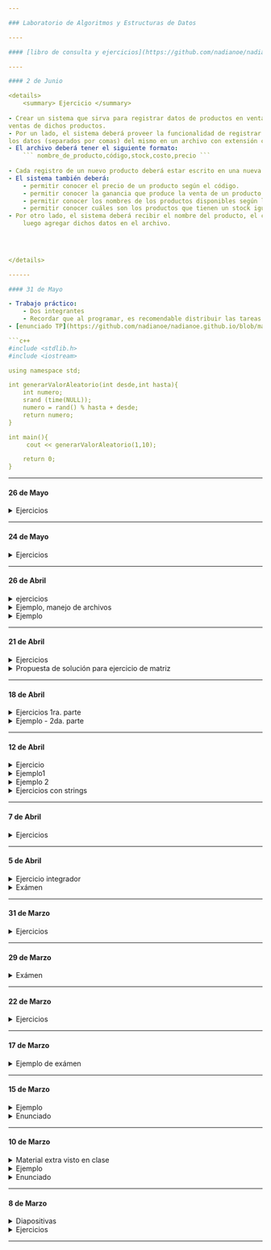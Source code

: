 ```yaml
---

### Laboratorio de Algoritmos y Estructuras de Datos

----

#### [libro de consulta y ejercicios](https://github.com/nadianoe/nadianoe.github.io/blob/master/laboratorio4to/Nell%20Dale_%20Chip%20Weems%20-%20Programaci%C3%B3n%20y%20resoluci%C3%B3n%20de%20problemas%20con%20C++-McGraw%20Hill%20(2007).pdf)

----

#### 2 de Junio

<details>
	<summary> Ejercicio </summary>
	
- Crear un sistema que sirva para registrar datos de productos en venta y registrar las
ventas de dichos productos. 
- Por un lado, el sistema deberá proveer la funcionalidad de registrar productos y escribir
los datos (separados por comas) del mismo en un archivo con extensión csv.
- El archivo deberá tener el siguiente formato:
	``` nombre_de_producto,código,stock,costo,precio ```
	
- Cada registro de un nuevo producto deberá estar escrito en una nueva línea.
- El sistema también deberá:
	- permitir conocer el precio de un producto según el código.	
	- permitir conocer la ganancia que produce la venta de un producto según su código (ganancia = precio - costo)
	- permitir conocer los nombres de los productos disponibles según la letra inicial del nombre del producto
	- permitir conocer cuáles son los productos que tienen un stock igual a cero.
- Por otro lado, el sistema deberá recibir el nombre del producto, el código, el stock, el costo y el precio para
	luego agregar dichos datos en el archivo.
	


	
</details>

------

#### 31 de Mayo

- Trabajo práctico: 
	- Dos integrantes
	- Recordar que al programar, es recomendable distribuir las tareas que se realizan en funciones.
- [enunciado TP](https://github.com/nadianoe/nadianoe.github.io/blob/main/Trabajo%20Pr%C3%A1ctico%20N%C2%B01.pdf)

```c++
#include <stdlib.h>
#include <iostream>

using namespace std;

int generarValorAleatorio(int desde,int hasta){
    int numero;
    srand (time(NULL));
    numero = rand() % hasta + desde;
    return numero;
}

int main(){
     cout << generarValorAleatorio(1,10);

    return 0;
}
```

-----

#### 26 de Mayo

<details>
	<summary> Ejercicios </summary>
	
1. Crear uyna función que reciba como parámetro un nombre de archivo, una extensión y
luego retorne un string que contenga el contenido del archivo indicado.
	
</details>

-----

#### 24 de Mayo

<details> 
	<summary> Ejercicios </summary>

1. Crear una función que reciba como partámetros un char y un numero entero que representa una cantidad de líneas
   y deberá imprimir lo siguiente:
```
1. $
2. $$
3. $$$
...
```

```
2. Crear una funciòn que reciba un string y retorne un nuevo string compuesto por aquellos caracteres que
   tienen asociado un índice par.
3. Crear una funciòn que reciba un string y retorne un nuevo string compuesto por aquellos caracteres que
   tienen asociado un índice impar.
4. Crear una función que reciba un string y luego imprima cada tipo de letra que lo compone con su respectiva
   cantidad. Ejemplo: si se ingresa la palabra "ala", se imprimirá:
  ```
  cantidad de letra a: 2
  cantidad de letra l: 1
 ```	
	
</details>

------

#### 19 de Mayo

<details>
	<summary> Enunciado </summary>
	
1. Crear una función que reciba como parámetro un número y luego lo
   imprima 50 veces.
	
2. Crear una función que reciba como parámetro dos números y luego retorne
   el resultado de la siguiente operación:
```
	(( x^2 + x^3) / 3) + y^4 
```
3. Crear una función que reciba como parámetro un número mayor a cero y luego
   retornee la cantidad de múltiplos de 3 que existen desde el número -1000
   hasta el número ingresado.
4. Crear una función que reciba como parámetro un carácter (variable de tipo char) 
   y luego indique si el char recibido es vocal o no lo es. Para realizar esto,
   deberá retornar una variable de tipo bool.
5. Crear una función que reciba una palabra y luego retorne la cantidad de vocales que 
   contiene la palabra recibida.
	
</details>

-------

#### 17 de Mayo

<details>
	<summary> Enunciado </summary>
	
1. Realizar una función que muestre el siguiente menú y realice las siguientes operaciones:
```
1. Suma
2. Resta
3. Multiplicación
4. División
5. Salir
```
	
2. Realizar una función que reciba dos valores: horas y minutos y
muestre por pantalla cuánto tiempo falta para las 12:05 hs.
	
3. Realizar una función que reciba como argumento dos números. Uno de los números
   representará la base de una potencia; el otro, representará el exponente de una
   potencia. La función deberá retornar el valor de la potencia correspondiente.
   Utilizar un ciclo para las repetitivas multiplicaciones.

4. Realizar una función que reciba una cadena de texto y un
carácter. La función debe añadir al final de la cadena el carácter
enviado.
	
5. Realizar una función que reciba 3 números y luego retorne el número màs grande
   recibido.
   
6. Realizar un programa que reciba dos números correspondientes a la cantidad
   de filas y de columnas de una matriz, luego se deberá imprimir por consola
   una matriz de símbolos '@' teniendo en cuanta las dimensiones indicadas.
	
</details>

-----

#### 10 de Mayo

<details>
	<summary> Enunciado 2 </summary>

- Con respecto al enunciado anterior, realizar:
	
1. Crear un programa que escriba el resultado del punto 1 en un archivo llamado "tablasDel1Al10.txt".
2. Crear un programa que escriba en un archivo el resultado del ejercicio 3 para 5 nombres recibidos por consola.
   Todos los resultados deberàn estar en el mismo archivo.
3. Crear un programa que lea el archivo del punto anterior y luego imprimir la cantidad de letras "a" presentes
   en todo el archivo.
4. Crear un programa que sirva para registrar datos de personas. Se deberán pedir: nombre, apellido y edad.
Cada registro debrà estar escrito en un renglòn distinto y cada dato deberá estar separado por una coma.
El archivo deberá llamarse "datosDePersonas.csv".
</details>

<details> 
	<summary> Enunciado </summary>
	
------

### Laboratoria de algoritmos y estructuras de datos

#### Enunciado 10 de Mayo del año 2022

--------------

- Recuerde que los nombres de variables deben tener nombres
declarativos.

1. Crear un programa que imprima por consola las tablas
de multiplicación del 1 al 10 con el siguiente formato:
```
1 x 1 = 1
1 x 2 = 2
1 x 3 = 3
...

2 x 1 = 2
2 x 2 = 4
2 x 3 = 6
...

3 x 1 = 3
3 x 2 = 6
3 x 3 = 9
...

...

...

10 x 1 = 10
10 x 2 = 20
...
```

2. Crear un programa que reciba por consola un número positivo y luego
imprima por consola los números desde el 1 hasta el número recibido.

3. Crear un programa que reciba por consola un nombre y luego enumere
sus letras con el siguiente formato:
```
Nombre ingresado: Gloria.

Letras:

1° letra con índice 0 -> G
2° letra con índice 1 -> l
3° letra con índice 2 -> o
4° letra con índice 3 -> r
5° letra con índice 4 -> i
6° letra con índice 5 -> a
```

4. Crear un programa que reciba una palabra e imprima sólo
los caractéres con índices pares uno abajo del otro.

5. Teniendo en cuenta el siguiente programa,
``` c++
    string palabra;
    cin >> palabra;
    
    char primerLetra = palabra[0];
    char segundaLetra = palabra[1];
    
    string concatenacion = "";
    concatenacion = concatenacion + primerLetra;
    concatenacion = concatenacion + segundaLetra; 
```
modificarlo para que, mediante la concatenación, genere un
string que contenga la segunda mitad de las letras de la palabra
recibida y luego la imprima.

Por ejemplo, si se recibe la palabra "abecedario", deberá imprimir
el string "dario".

En caso de palabras con una cantidad de letras impar, deberá imprimir
las últimas 3 letras.

Además, la palabra recbida deberá tener más de 7 letras. En caso de
que no las contenga, deberá imprimir un mensaje pidiendo que 
ingrese una nueva palabra.

En caso de que el usuario ingrese "fin", el programa deberá finalizar.

</details>

------

#### 26 de Abril

<details>
	<summary> ejercicios </summary>
	
1. Crear un archivo y agregarle un contenido a elección.
Realizar un programa en el cual el usuario ingrese por consola el
nombre de un archivo a abrir, lo lea completamente e imprima su
información tal cual está escrita, por pantalla.
	
2. Pedir a un usuario 3 nombres y 3 números. Luego, escribir un
archivo con la cantidad de repeticiones correspondientes a cada número
recibido. Ejemplo: si se ingresó "Gloria" y el número 5, se deberá escribir
"Gloria" 5 veces.
	
3. Realizar un programa en el cual el usuario ingrese por consola el
nombre de un archivo a abrir y otro string con un nombre de
persona. El programa deberá indicar si el nombre recibido se encuentra escrito en el archivo.
	
4. Escribir en un archivo llamado "matriz.txt" la matriz generada en el ejercicio 8 
   correspondiente al día 18 de Abril.
	
</details>

<details>
	<summary> Ejemplo, manejo de archivos </summary>
	
```c++
#include <iostream>
#include <fstream>

using namespace std;

int main () {
    
    /*

	ifstream archivo;
	string frase;
	archivo.open("ejemplo.txt");
	archivo >> frase;
	archivo.close();
	cout << frase << endl;

	archivo.open("ejemplo.txt");
	getline(archivo, frase,'!');
	archivo.close();
	cout << frase << endl;

	ofstream archivo1;
	archivo1.open("ejemplo.txt",ios::app);
	cout << "Ingrese una frase" << endl;
	cin >> frase;
	archivo1 << frase << endl;
	archivo1.close();

	string frase;
	cout << "Ingrese una frase con espacios:" << endl;
	getline(cin,frase);
	cout << frase;
  
   */


    
    /**
    
    string frase;
	cout << "Ingrese una frase con espacios:" << endl;
	getline(cin,frase);
	cout << frase;
    **/
    /**
    int cantidadDeMayusculas = 0;
    int cantidadDeMinusculas = 0;
    
    for (int i = 0; i < str.size(); i++) {
        char letra = str[i];
        if ( isupper(letra) ){
            cantidadDeMayusculas++;
        } else {
            cantidadDeMinusculas++;
        }
        if (letra == ' '){
            cantidadDeEspacios++;
        }
    }
    
    cout << "Cantidad de mayúsculas: " << cantidadDeMayusculas << endl;
    cout << "Cantidad de minúsculas: " << cantidadDeMinusculas << endl;
    */
   
    
  return 0;
}
								      

	
```	
								      
</details>

<details>
	<summary> Ejemplo </summary>

```c++
	
int dia;
cin >> dia;
	
switch (dia) {
  case 1:
    cout << "Hoy is Sábado";
    break;
  case 2:
    cout << "Hoy is Domingo";
    break;
  default:
    cout << "Hoy es algún otro día de la semana";
}
```
	
</details>

----

#### 21 de Abril

<details>
	<summary> Ejercicios </summary>
	
- Realizar los ejercicios del 7 y 18 de Abril con ciclos "for".
	
</details>

<details>
	<summary> Propuesta de solución para ejercicio de matriz </summary>
	
```c++

#include <iostream>

using namespace std;

int main(){
    
    char caracter;
    string matriz;
    int cantidadDeCaracteresPorFila = 0;
    int cantidadDeFilas = 0;
    
    while(cantidadDeFilas < 10){
        
        cout << "Ingrese un caracter: " << endl;
        cin >> caracter;
        string fila;
        
        while (cantidadDeCaracteresPorFila < 10){
            fila = fila + caracter;
            cantidadDeCaracteresPorFila++;
        }
        
        cantidadDeCaracteresPorFila = 0;
        cantidadDeFilas++;
        
        fila = fila + "\n";
        matriz = matriz + fila;
        cout << "La fila generada es: " << fila << endl;
        fila = "";
        
    }
    
    cout << "La matriz es: \n" << matriz << endl; 
    
    return 0;
}

	
```
	
</details>

------

#### 18 de Abril

<details> 
	<summary> Ejercicios 1ra. parte </summary>
	
- Escribir programas con ciclos while para:
1. Imprimir en pantalla los números del 1 al 10.
2. Imprimir en pantalla los números del 10 al 1
3. Imprimir en pantalla los números de 2 al 20 incrementando de a dos (2, 4, 6, 8, etc.)
4. Imprimir en pantalla los números de 1 a 16 y sus valores al cuadrado al lado (1 – 1, 2 – 4, 3 – 9, 4 – 16, 5 – 25, etc.)
5. Que sume todos los valores del 1 al 10 y los imprima en pantalla.
6. Que imprima en pantalla todos los múltiplos de 6, desde 6 hasta 30 (6, 12, 18, 24 y 30).
7. Otra versión del ejercicio 5: que suma todos los valores del 1 al 100 y que, además de imprimir el resultado, 
   imprima el string  "1+2+3+4+5+.....".
8. Que imprima una matriz 10 x 10 que en vez de contener números, contenga repeticiones de un tipo de caracter por fila.
   El caracter deberá ser elegido por el usuario.

</details>


<details>
	<summary> Ejemplo - 2da. parte </summary>
	
```c++
#include <iostream>
#include <cctype>
using namespace std;

int main() {

  string nombre = "Gloria Flores";
  cout << nombre.size() << endl;
  cout << nombre.length() << endl;
  nombre.erase(4,1);
  nombre.erase(2);
  nombre.insert(1,"hola");
  nombre.substr(1,2);
  nombre.substr(3);
  cout << nombre << endl;

  char letra1 = tolower(nombre[3]);
  cout << letra1 << endl;
	
  char letra2 = toupper(nombre[3]);
  cout << letra2 << endl;

  return 0;
}

/**
https://www.cplusplus.com/reference/cctype/
https://www.cplusplus.com/reference/string/string/
*/
```
</details>
	
----

#### 12 de Abril

<details>

<summary> Ejercicio </summary>

1.
- Crear un programa que sirva para registrar los siguientes datos de productos:
    - nombre
    - precio
	
- El programa deberá proveerle al usuario las siguientes tareas:

* Registrar un producto.
  Aquí se deberá pedir el nombre del producto y su precio.

* Imprimir el importe parcial a pagar.
  - Aquí se deberá imprimir el importe a pagar por 
  los productos registrados hasta el momento.
  - Cuando se termine de mostrar el importe mencionado, 
  el programa deberá proveer la opción de realizar
  un nuevo registro.

* Finalizar registro. 
  Aquí se deberá imprimir el importe total a pagar.
  - Cuando se termine de mostrar el importe mencionado, 
  el programa no deberá dar la opción de realizar 
  un nuevo registro.
  
2. Realizar un programa donde se ingresen dos números
(primero el menor, luego el mayor) y luego se muestren todos los
números intermedios (incluyendo los extremos).
	
</details>

<details>
	<summary> Ejemplo1 </summary>

```c++

#include <iostream>

using namespace std;

int main (){

  string palabra = "casa";
  // c - 0, a - 1, s - 2, a - 3
  cout << palabra[3] << endl;  
  
  string str1, str2, str3, str4;
  
  str1 = "Esto es un a frase#$#$&$56";  
  
  char caracter1 = 'f';
  char caracter2 = '#';
  
  bool comparacion = caracter1 == caracter2;
  
  //str2 = 'x'; // "x"
  str2 = "hojaldre";

  cin >> str2;
  int size = str2.size();

  str2 = "empa\"nada"; // empa"nada
  cout << str2 << endl;
  
  str2 = str2 + " hola"; // hoja hola
  
  cout << str2 << endl;
  str4 = "hola";
  
  str2 = "def";
  str1 = "abc";
  str3 = str1 + str2;
  
  string nombre = "Gabriela";
  int indice = 1;
  cout << nombre[indice + 2] <<  endl;
  
  nombre[0] = 'a'; //aabriela
  nombre[2] = 'j'; //aajriela
  nombre[5] = ' '; //aajri la
  
  cout << nombre <<  endl;

  cout << str3  << '\n';
  
  return 0;
}
		   
```
	
</details>
	
<details>
	<summary> Ejemplo 2 </summary>
	
```c++
#include <iostream>
#include<string>

using namespace std;

int main() {

    string nombre;
    cin >> nombre;
    
    char letra1 = nombre[0];
    char letra2 = nombre[1];
    
    cout << letra1 << endl;
    cout << letra2 << endl;
    
    string concatenacion = "";
    concatenacion = concatenacion + letra1;
    concatenacion = concatenacion + letra2;
    
    cout << "valor nuevo: " << concatenacion << endl;
    

  return 0;
}
	
```	
</details>

<details>

<summary> Ejercicios con strings </summary>

1. Realizar un programa donde el usuario ingrese una palabra y se
muestren todas las letras de la palabra separadas por un salto de
línea (una letra por renglón).
2. Realizar un programa donde el usuario ingrese dos cadenas de
texto y el programa compare la última letra de ambas cadenas y
muestre si son o no iguales.
3. Realizar un programa en donde el usuario ingrese una cadena de
texto y luego una letra. Se deberá mostrar la cadena con su última
letra cambiada por la ingresada.
4. Realizar un programa que reciba una cadena de texto y devuelva
el número de minúsculas y mayúsculas.
5. Realizar un programa que muestre el reverso de una cadena de
texto. Por ejemplo: el reverso de “asado” es “odasa”.
	
</details>

----
#### 7 de Abril

<details>
	<summary> Ejercicios </summary>

1. Realizar un programa que imprima por pantalla los números del 1 al 2000.
	
2. Realizar un programa que le permita realizar *repetitivamente* el ingreso
de un número y luego imprimir el resultado de multiplicar ese número por dos.
La repetición deberá suceder hasta que el usuario ingrese el número cero.
	
3. Realizar un programa que le permita al usuario ingresar 5 números y luego 
imprimir el resultado correspondiente a la suma de los números ingresados.

4. Realizar los ejercicios 1 y 2 de la página 246.
	
</details>

----
	
#### 5 de Abril

<details>
	<summary> Ejercicio integrador </summary>
Crear un programa que reciba un número y luego indique si el número ingresado pertenece
al conjunto A, al conjunto B, al conjunto C o a todos los conjuntos.
	
```
 A = (1, 10) U (130, 1000] 
 B = [-1, 3)  U (500, 800)
 C = (0, 5000) U [5001, +infinito)
```
	
Tener en cuenta que:
	
```
A ∩ B ∩ C = (1,3] U (500, 800)
```
	
</details>


<details>
	<summary> Exámen </summary>
	
1. Calcular y comentar los valores de verdad de las variable a, b y f en aquellas líneas donde aparecen.
Copiar todo el código en un archivo llamado ejercicio1_29deMarzo.cpp y colocar las respuestas como comentarios de  c++.

```c++
int main(){
	
	bool a = true;
	bool b = false;
	int c = 0;
	int d = 123;
	int e = 100;
	bool f = c == 0;
	f = c > 12;
	f = d > 89;
	f = e >= 100;
	f = e > 100;
	f = (f && e == 5) || c == 0;
	f = !a || d == 0;
	f = d == 0;
	f = d != 0;
	f = !b && e != 0;
	c++;
	f = c == 90;
	c++;
	d--;
	f = c > 90 && d < 0;
	f = !b || !f;
	a = !f && d > 0;
	e++;
	b = e == 12 || e == 13;
	a = (false && !false) || (!true || false)
	a = (d > 0 && d <= 100) || (c != 9)
	f = !(true || false) || (a == false)

}
```

2. Crear un algoritmo mediante diagramas de flujo que sirva para indicar si un número ingresado por el usuario es par o impar.
3. Sea 
```		      
 A = [-3,4] U (12,900) y B = (550,4000)  U (5000,+inf)
```
Crear un algoritmo mediante diagramas de flujo que reciba un número y luego indique si el mismo pertenece
a A, B o a ambos conjuntos.
4. Crear un algoritmo mediante diagramas de flujo que reciba un nombre, un apellido y una edad y luego imprima un saludo que cumpla con el siguiente formato: 
```
Los datos ingresados son los siguientes:
- Nombre: Gloria
- Apellido: Flora
- Edad: 88
```
En el ejemplo, los valores ingresados fueron: Gloria, Flora y 88

5. Implementar los algoritmos creados en los puntos 2, 3 y 4 utilizando el lenguaje de programación c++.
Cada ejercicio deberá estar en un mismo archivo. 
- Se deberá proveer un menú de opciones: 
	- opción 1, utilizar aplicacion de ejercicio 2
	- opción 2, utilizar aplicación de ejercicio 3
	- opción 3, utilizar aplicación de ejercicio 4
- Cuando el usuario elija e ingrese una opción, se deberá poder utilizar la aplicación elegida y luego deberá finalizar el programa.
			      
</details>
	
----
#### 31 de Marzo

<details>
<summary> Ejercicios  </summary>  
- Página 202, ejercicio 3 y ejercicio 6
</details>

----

#### 29 de Marzo

<details>
<summary> Exámen  </summary>  


1. Calcular y comentar los valores de verdad de las variable a, b y f en aquellas líneas donde aparecen.
Copiar todo el código en un archivo llamado ejercicio1_29deMarzo.cpp y colocar las respuestas como comentarios de  c++.

```c++
int main(){
	
	bool a = true;
	bool b = false;
	int c = 89;
	int d = 0;
	int e = 12;
	bool f = c == 0;
	f = c > 12;
	f = c > 89;
	f = c >= 89;
	f = f && e == 5;
	f = !a || d != 0;
	f = d == 0;
	f = d != 0;
	f = !b && e > 0;
	c++;
	f = c == 90;
	c++;
	d--;
	f = c > 90 && d < 0;
	f = b && !f;
	a = !f && d > 0;
	e++;
	b = e == 12 || e == 13;
	a = (true && !false) || (false || false)
	a = (d > 0 && d < 100) || (c == 89)
	f = !(true || false)

}
```

2. Crear un algoritmo mediante diagramas de flujo que sirva para indicar si un número ingresado por el usuario es impar y menor a 100, en caso de que el número ingresado no cumpla con los requisitos, deberá imprimir "No es impar y menor a 100".
3. Crear un algoritmo mediante diagramas de flujo que reciba un número y luego indique si el mismo es positivo, negativo o igual a cero.
4. Crear un algoritmo mediante diagramas de flujo que reciba dos nombres y luego imprima un saludo que cumpla con el siguiente formato: "¡Hola, Gloria y Walter!" (en este caso, los nombres ingresados fueron Gloria y Walter).
5. Implementar los algoritmos creados en los puntos 2, 3 y 4 utilizando el lenguaje de programación c++.
Cada ejercicio deberá estar en un mismo archivo. 
- Se deberá proveer un menú de opciones: 
	- opción 1, utilizar aplicacion de ejercicio 2
	- opción 2, utilizar aplicación de ejercicio 3
	- opción 3, utilizar aplicación de ejercicio 4
- Cuando el usuario elija e ingrese una opción, se deberá poder utilizar la aplicación elegida y luego deberá finalizar el programa.

			      
</details>

----
#### 22 de Marzo

<details>
<summary> Ejercicios </summary>  

1. Capítulo 5
- Ejercicios de preparación para exámen
	- Página 198, ejercicios 5 y 10
	- Página 199, ejercicios 14 y 15

- Ejercicios de calentamiento para programación
	- Página 199, ejercicio 1
	- Página 200, ejercicio 10	
2. Crear una aplicación que sirva para calcular el área de un triángulo siendo la base y la altura ingresadas por el usuario (recordatorio: area = (base * altura) / 2 para cualquier tipo de triángulo).
3. Crear una aplicación que sirva para realizar las cuatro operaciones básicas (suma, resta, división y multiplicación) con dos números ingresados por el usuario. El usuario deberá elegir qué operación realizar.
4. Modificar el programa del ejercicio anterior para que se muestre un mensaje de error si se intenta dividir por cero (recordatorio: 0/k = 0, k/0 = indefinido para cualquier k).
5. Realizar una aplicación que calcule el monto total a pagar por cada cliente de una librería. El sistema deberá recibir la cantidad de libros que comprará el cliente y luego imprimir el monto total a abonar. 
Con respecto a los precios de los libros, todos los libros cuestan $300 pero llevando más de 5 libros cuestan $250 c/u.
6. Realizar un programa donde el usuario ingrese un número y que muestre por pantalla si el mismo es par o impar

</details>

---

#### 17 de Marzo
<details>
<summary> Ejemplo de exámen </summary>  

1. Calcular y comentar el valor de verdad de las siguientes expresiones.

```c++
int main(){
	
	int a = 5;
	int b = 6;
	bool c = true;
	bool d = a <= 5;
	d = a >= 100;
	d = a == 6;
	d = !(a == 6);
	d = a == b;
	b--; 
	d = a == b;
	a++;
	d = b == a;
	b = 2;
	a = 1;
	d = a > -10 && a < 10;
	d = b <= 2 || b >= 200;
	d = b == 1 || b == 22;
	d = a < 5 && b > 0;
	d = a >= 70 && true;
	d = false || b <= 10;
	d = a == 1 || a == -1;
	d = a > 1 || a < -1;
	d = (true && false) || (true && true);
	d = (false || true) || (true && false);
	d = !d;
	d = d && d;
	d = d || d;
	d = (!d) || d;

}
```

2. Crear un algoritmo mediante diagramas de flujo que sirva para recibir un número y
luego indicar si el mismo es mayor o igual a 19. En caso de que no lo sea, deberá imprimir
"intente nuevamente".
3. Crear un algoritmo mediante diagramas de flujo que sirva para recibir un nombre y 
luego imprimir una triplicación del mismo.
Es decir, por ejemplo, si el ususario ingresa "Gloria", el algoritmo deberá imprimir
"GloriaGloriaGloria".
4. Crear un algoritmo mediante diagramas de flujo que reciba dos números e indique si uno de ellos es la triplicación del 
otro. Es decir, por ejemplo, si el ususario ingresa el 3 y el 9, el algoritmo deberá imprimir
"El segundo número es la triplicación del primero"´; en caso contrario, deberá imprimir "El primer número
es triplicación del segundo" o "intente nuevamente". (Incluir la utilización de un "else if").
5. Implementar los algoritmos creados en los puntos 2, 3 y 4 utilizando el lenguaje de programación c++.
Cada ejercicio deberá estar en un mismo archivo. 
- Se deberá proveer un menú de opciones: 
	- opción 1, utilizar aplicacion de ejercicio 2
	- opción 2, utilizar aplicación de ejercicio 3
	- opción 3, utilizar aplicación de ejercicio 4
- Cuando el usuario elija e ingrese una opción, se deberá poder utilizar la aplicación elegida y luego
  deberá finalizar el programa.


</details>

---

#### 15 de Marzo

<details>

<summary> Ejemplo  </summary>  

```c++
#include <iostream>

using namespace std;

int main(){
    
    /* Sea A un conjunto tal que 
       
       A = (-∞,2) U [4,10]
      
    */
    
    int a = 5;
    
    
    if(a < 2){
        cout << "Es menor a 2. Pertenece a A."  << endl;
    } else if (a >= 4 && a <= 10){
        cout << "Está entre 4 y 10. Pertenece a A" << endl;
    } else {
        cout << "No pertenece a A."<< endl;
    }
    
    a = a + 1;
    a = a - 1;
    a = 2 * a;
    a = a + 2;
    a = a + 1;
    a++;
    a = a - 1;
    a--;
    
    int b,c,d;
    
    b = 1;
    b++;
    c = b;
    
    cout << c << endl;
    
    /** negación **/
    
    bool f = true;
    f = !f; // false
    f = b > 90;
    f = !(b > 2);
    
    /** trabajo con strings **/
    
    string d = "hola";
    d = d + d; // "holahola"
    string e = "chau";
    e = e + d; // "holaholachau"

    return 0;
}
```
</details>

<details>

<summary> Enunciado </summary>

1. Crear una variable de tipo int que se llame "num1" y contenga al número 10
2. Crear una variable de tipo string que se llame "palabra" y contenga el dato "abcdef"
3. Crear una variable de tipo bool que se llame "esCierto" y contenga el dato false
4. Cambiar el valor de la variable "num1", la misma deberá contener el valor que contiene
pero incrementado en 1.
5. Cambiar el valor de la variable "palabra", la misma deberá contener 3 repeticiones del
valor que ya contiene.
6. Cambiar el valor de la variable "esCierto", la misma deberá contener la negación del valor 
que ya contiene.
7. Cambiar el valor de la variable "num1", la misma deberá contener el doble del valor que
ya contiene.
8. Crear una variable de tipo int que se llame "num2" y contenga el valor de la variable "num1"
incrementado en 4
9. Modificar el valor de la variable "num2", la misma deberá contener el valor que contiene pero disminuido en 2

</details>

----

#### 10 de Marzo

<details> 

<summary> Material extra visto en clase </summary>

- [diapositivas](https://github.com/nadianoe/nadianoe.github.io/blob/master/laboratorio4to/Clase%203_C++.pdf)
- [tablas de verdad](https://raw.githubusercontent.com/nadianoe/nadianoe.github.io/master/laboratorio4to/tabladeverdad.jpg)

</details>


<details> 

<summary> Ejemplo </summary>

```c++
#include<iostream>

using namespace std;

int main(){

	// este es un comentario de una línea

	/* 
	este es un 
	comentario
	de varias lineas
	*/

	/**
	enteros -> int
	cadenas "sdgdfg" "3453#$%#$&/"  -> string
	decimales -> float
	bool -> true , false
	**/


	/* imprimir por consola */
	cout << "aaaaaa" << endl;

	cout << "bbbbbb" << endl;

	cout << "cccccc" << endl;

	/** pedir un número por consola **/
	cout << "Ingrese un número" << endl;

	int numero = 234;
	numero = 23;
	numero = 45;

	string hola = "Nadia     &/$%&)()"; 
	
	int numero1;
	cin >> numero1;
	cout << "El número ingresado fue: " << numero1 << endl;

    	/** pedir un nombre por consola **/
	cout << "Ingrese un nombre" << endl;
	string nombre;
	cin >> nombre;
	cout << "El nombre ingresado fue:" << nombre << endl;


	/**
	int f = 4;
	int g = 1;
	int suma = f + g; // 5
	string h = "1";
	string i = "5";
	string c = h + i; // "15"
	**/



	/**
	    comparadores: 
		== , != , < , >, <= , >= 
   	**/

	int a = 23;
	int b = 1;

	bool condicion = a == 34;
	condicion = a != 4;
	condicion = a > 3;
	condicion = a >= 5;
	condicion = a <= 100;
	condicion = a == b;
	condicion = a < b;
	condicion = a == 23;
	condicion = false;
	condicion = true;
	condicion = false && false;
	condicion = false || true;
	condicion = !true;
	condicion = b > 0 && b < 10;


	if (condicion){
		cout << "hola"<< endl;
	} else {
		cout << "chau" << endl;
	}

	cout << "fin";

	return 0;
}
```
</details>


<details> 

<summary> Enunciado </summary>

- Programar en c++ los algorimos realizados la clase pasada.
- Cada ejercicio debe estar en un archivo separado.

</details>

----

#### 8 de Marzo 


<details>

<summary> Diapositivas </summary>

- [diapositivas, parte 1](https://github.com/nadianoe/nadianoe.github.io/blob/master/laboratorio4to/Clase%201_%20Introducción%20al%20Laboratorio.pdf)
- [diapositivas, parte 2](https://github.com/nadianoe/nadianoe.github.io/blob/master/laboratorio4to/Clase%202_%20Sentencias%20condicionales.pdf)

</details>

<details>
<summary> Ejercicios </summary>

1. Crear un algoritmo que reciba dos números y luego indique cuál es el número mayor.
2. Crear un algoritmo que reciba un número y luego indique si el nùmero recibido es igual o distinto a 800.
3. Crear un algoritmo que reciba un número e indique si el nùmero recibido es mayor a 100 o  menor a 50.
4. Crear un algoritmo que reciba un número e indique si el nùmero recibido es mayor a 18 y menor a 90.
5. Crear un algoritmo que reciba la edad del usuario y luego indique si es mayor o menor de edad.
6. Crear una aplicación que le muestre un menú al usuario. El menú deberá ofrecerle realizar 2 operaciones:
   - sumar 3 números
   - calcular el promedio de 3 números
   
La aplicación deberá retornar el resultado calculado.

</details>

----

